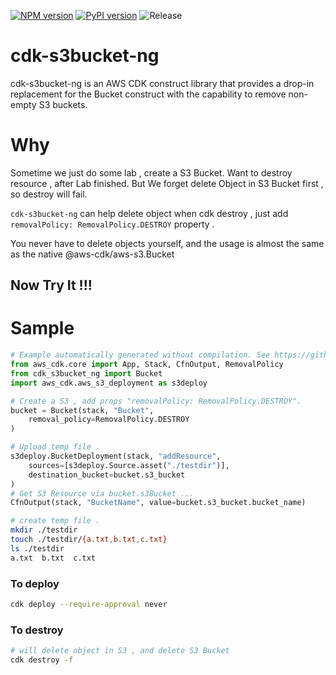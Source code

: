 [![NPM version](https://badge.fury.io/js/cdk-s3bucket-ng.svg)](https://badge.fury.io/js/cdk-s3bucket-ng)
[![PyPI version](https://badge.fury.io/py/cdk-s3bucket-ng.svg)](https://badge.fury.io/py/cdk-s3bucket-ng)
![Release](https://github.com/guan840912/cdk-s3bucket/workflows/Release/badge.svg)

# cdk-s3bucket-ng

cdk-s3bucket-ng is an AWS CDK construct library that provides a drop-in replacement for the Bucket construct with the capability to remove non-empty S3 buckets.

# Why

Sometime we just do some lab , create a S3 Bucket.
Want to destroy resource , after Lab finished.
But We forget delete Object in S3 Bucket first , so destroy will fail.

`cdk-s3bucket-ng`  can help delete object when cdk destroy , just add `removalPolicy: RemovalPolicy.DESTROY`  property .

You never have to delete objects yourself, and the usage is almost the same as the native @aws-cdk/aws-s3.Bucket

## Now Try It !!!

# Sample

```python
# Example automatically generated without compilation. See https://github.com/aws/jsii/issues/826
from aws_cdk.core import App, Stack, CfnOutput, RemovalPolicy
from cdk_s3bucket_ng import Bucket
import aws_cdk.aws_s3_deployment as s3deploy

# Create a S3 , add props "removalPolicy: RemovalPolicy.DESTROY".
bucket = Bucket(stack, "Bucket",
    removal_policy=RemovalPolicy.DESTROY
)

# Upload temp file .
s3deploy.BucketDeployment(stack, "addResource",
    sources=[s3deploy.Source.asset("./testdir")],
    destination_bucket=bucket.s3_bucket
)
# Get S3 Resource via bucket.s3Bucket ...
CfnOutput(stack, "BucketName", value=bucket.s3_bucket.bucket_name)
```

```bash
# create temp file .
mkdir ./testdir
touch ./testdir/{a.txt,b.txt,c.txt}
ls ./testdir
a.txt  b.txt  c.txt
```

### To deploy

```bash
cdk deploy --require-approval never
```

### To destroy

```bash
# will delete object in S3 , and delete S3 Bucket
cdk destroy -f
```
